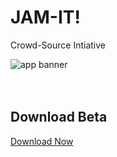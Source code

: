 # JAM-IT!

Crowd-Source Intiative

<img src="https://github.com/user-attachments/assets/4df609da-d217-44f0-bbcb-11b92741293c" alt="app banner" style="max-width: 100% " />

<br/>
<br/>
<br/>

## Download Beta
<a href="https://github.com/harikris001/JAM-IT/releases">Download Now</a>
